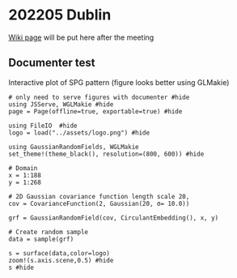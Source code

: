 # 202205 Dublin


[Wiki page](https://github.com/Hirlam/SystemWW/wiki/System-WW-2023-1) will be put here after the meeting

## Documenter test


Interactive plot of SPG pattern (figure looks better using GLMakie) 


```@setup 1
# only need to serve figures with documenter #hide
using JSServe, WGLMakie #hide
page = Page(offline=true, exportable=true) #hide
```

```@setup 1
using FileIO  #hide
logo = load("../assets/logo.png") #hide 

```

```@example 1
using GaussianRandomFields, WGLMakie 
set_theme!(theme_black(), resolution=(800, 600)) #hide

# Domain 
x = 1:188
y = 1:268

# 2D Gaussian covariance function length scale 20,
cov = CovarianceFunction(2, Gaussian(20, σ= 10.0)) 

grf = GaussianRandomField(cov, CirculantEmbedding(), x, y)

# Create random sample 
data = sample(grf)

s = surface(data,color=logo)
zoom!(s.axis.scene,0.5) #hide
s #hide
```
